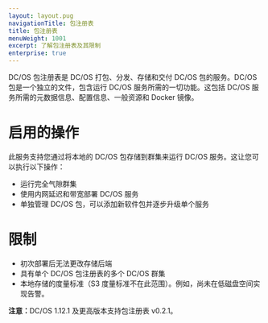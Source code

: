 ```yaml
---
layout: layout.pug
navigationTitle: 包注册表
title: 包注册表
menuWeight: 1001
excerpt: 了解包注册表及其限制
enterprise: true
---
```


DC/OS 包注册表是 DC/OS 打包、分发、存储和交付 DC/OS 包的服务。DC/OS 包是一个独立的文件，包含运行 DC/OS 服务所需的一切功能。这包括 DC/OS 服务所需的元数据信息、配置信息、一般资源和 Docker 镜像。

# 启用的操作

此服务支持您通过将本地的 DC/OS 包存储到群集来运行 DC/OS 服务。这让您可以执行以下操作：

- 运行完全气隙群集
- 使用内网延迟和带宽部署 DC/OS 服务
- 单独管理 DC/OS 包，可以添加新软件包并逐步升级单个服务


# 限制

- 初次部署后无法更改存储后端
- 具有单个 DC/OS 包注册表的多个 DC/OS 群集
- 本地存储的度量标准（S3 度量标准不在此范围）。例如，尚未在低磁盘空间实现告警。

<p class="message--note"><strong>注意：</strong>DC/OS 1.12.1 及更高版本支持包注册表 v0.2.1。</p>
